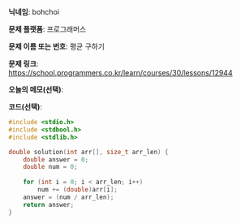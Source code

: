 **닉네임**: bohchoi

**문제 플랫폼**: 프로그래머스

**문제 이름 또는 번호**: 평균 구하기

**문제 링크**: https://school.programmers.co.kr/learn/courses/30/lessons/12944

**오늘의 메모(선택)**:

**코드(선택)**:

```c
#include <stdio.h>
#include <stdbool.h>
#include <stdlib.h>

double solution(int arr[], size_t arr_len) {
    double answer = 0;
    double num = 0;
    
    for (int i = 0; i < arr_len; i++)
        num += (double)arr[i];
    answer = (num / arr_len);
    return answer;
}
```